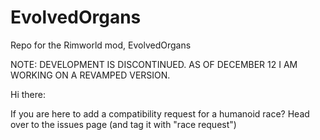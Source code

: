# EvolvedOrgans
Repo for the Rimworld mod, EvolvedOrgans

NOTE: DEVELOPMENT IS DISCONTINUED. AS OF DECEMBER 12 I AM WORKING ON A REVAMPED VERSION. 

Hi there:

If you are here to add a compatibility request for a humanoid race? Head over to the issues page (and tag it with "race request")

